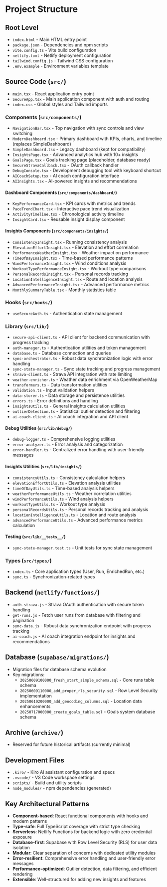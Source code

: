 # Project Structure

## Root Level
- `index.html` - Main HTML entry point
- `package.json` - Dependencies and npm scripts
- `vite.config.ts` - Vite build configuration
- `netlify.toml` - Netlify deployment configuration
- `tailwind.config.js` - Tailwind CSS configuration
- `.env.example` - Environment variables template

## Source Code (`src/`)
- `main.tsx` - React application entry point
- `SecureApp.tsx` - Main application component with auth and routing
- `index.css` - Global styles and Tailwind imports

### Components (`src/components/`)
- `NavigationBar.tsx` - Top navigation with sync controls and view switching
- `ModernDashboard.tsx` - Primary dashboard with KPIs, charts, and timeline (replaces SimpleDashboard)
- `SimpleDashboard.tsx` - Legacy dashboard (kept for compatibility)
- `InsightsPage.tsx` - Advanced analytics hub with 10+ insights
- `GoalsPage.tsx` - Goals tracking page (placeholder, database ready)
- `SecureStravaCallback.tsx` - OAuth callback handler
- `DebugConsole.tsx` - Development debugging tool with keyboard shortcut
- `AICoachSetup.tsx` - AI coach configuration interface
- `AIInsights.tsx` - AI-powered insights and recommendations

#### Dashboard Components (`src/components/dashboard/`)
- `KeyPerformanceCard.tsx` - KPI cards with metrics and trends
- `PaceTrendChart.tsx` - Interactive pace trend visualization
- `ActivityTimeline.tsx` - Chronological activity timeline
- `InsightCard.tsx` - Reusable insight display component

#### Insights Components (`src/components/insights/`)
- `ConsistencyInsight.tsx` - Running consistency analysis
- `ElevationEffortInsight.tsx` - Elevation and effort correlation
- `PerformanceWeatherInsight.tsx` - Weather impact on performance
- `TimeOfDayInsight.tsx` - Time-based performance patterns
- `WindPerformanceInsight.tsx` - Wind conditions analysis
- `WorkoutTypePerformanceInsight.tsx` - Workout type comparisons
- `PersonalRecordsInsight.tsx` - Personal records tracking
- `LocationIntelligenceInsight.tsx` - Route and location analysis
- `AdvancedPerformanceInsight.tsx` - Advanced performance metrics
- `MonthlySummaryTable.tsx` - Monthly statistics table

### Hooks (`src/hooks/`)
- `useSecureAuth.ts` - Authentication state management

### Library (`src/lib/`)
- `secure-api-client.ts` - API client for backend communication with progress tracking
- `auth-manager.ts` - Authentication utilities and token management
- `database.ts` - Database connection and queries
- `sync-orchestrator.ts` - Robust data synchronization logic with error handling
- `sync-state-manager.ts` - Sync state tracking and progress management
- `strava-client.ts` - Strava API integration with rate limiting
- `weather-enricher.ts` - Weather data enrichment via OpenWeatherMap
- `transformers.ts` - Data transformation utilities
- `validation.ts` - Input validation helpers
- `data-storer.ts` - Data storage and persistence utilities
- `errors.ts` - Error definitions and handling
- `insightsUtils.ts` - General insights calculation utilities
- `outlierDetection.ts` - Statistical outlier detection and filtering
- `ai-coach-client.ts` - AI coach integration and API client

#### Debug Utilities (`src/lib/debug/`)
- `debug-logger.ts` - Comprehensive logging utilities
- `error-analyzer.ts` - Error analysis and categorization
- `error-handler.ts` - Centralized error handling with user-friendly messages

#### Insights Utilities (`src/lib/insights/`)
- `consistencyUtils.ts` - Consistency calculation helpers
- `elevationEffortUtils.ts` - Elevation analysis utilities
- `timeOfDayUtils.ts` - Time-based analysis helpers
- `weatherPerformanceUtils.ts` - Weather correlation utilities
- `windPerformanceUtils.ts` - Wind analysis helpers
- `workoutTypeUtils.ts` - Workout type analysis
- `personalRecordsUtils.ts` - Personal records tracking and analysis
- `locationIntelligenceUtils.ts` - Location and route analysis
- `advancedPerformanceUtils.ts` - Advanced performance metrics calculation

#### Testing (`src/lib/__tests__/`)
- `sync-state-manager.test.ts` - Unit tests for sync state management

### Types (`src/types/`)
- `index.ts` - Core application types (User, Run, EnrichedRun, etc.)
- `sync.ts` - Synchronization-related types

## Backend (`netlify/functions/`)
- `auth-strava.js` - Strava OAuth authentication with secure token handling
- `get-runs.js` - Fetch user runs from database with filtering and pagination
- `sync-data.js` - Robust data synchronization endpoint with progress tracking
- `ai-coach.js` - AI coach integration endpoint for insights and recommendations

## Database (`supabase/migrations/`)
- Migration files for database schema evolution
- Key migrations:
  - `20250609100000_fresh_start_simple_schema.sql` - Core runs table schema
  - `20250609110000_add_proper_rls_security.sql` - Row Level Security implementation
  - `20250610200000_add_geocoding_columns.sql` - Location data enhancements
  - `20250717000000_create_goals_table.sql` - Goals system database schema

## Archive (`archive/`)
- Reserved for future historical artifacts (currently minimal)

## Development Files
- `.kiro/` - Kiro AI assistant configuration and specs
- `.vscode/` - VS Code workspace settings
- `scripts/` - Build and utility scripts
- `node_modules/` - npm dependencies (generated)

## Key Architectural Patterns
- **Component-based**: React functional components with hooks and modern patterns
- **Type-safe**: Full TypeScript coverage with strict type checking
- **Serverless**: Netlify Functions for backend logic with zero credential exposure
- **Database-first**: Supabase with Row Level Security (RLS) for user data isolation
- **Modular**: Clear separation of concerns with dedicated utility modules
- **Error-resilient**: Comprehensive error handling and user-friendly error messages
- **Performance-optimized**: Outlier detection, data filtering, and efficient rendering
- **Extensible**: Well-structured for adding new insights and features